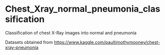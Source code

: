 # Chest_Xray_normal_pneumonia_classification

Classification of chest X-Ray images into normal and pneumonia


Datasets obtained from https://www.kaggle.com/paultimothymooney/chest-xray-pneumonia


